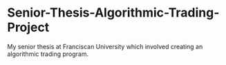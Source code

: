 # Senior-Thesis-Algorithmic-Trading-Project
My senior thesis at Franciscan University which involved creating an algorithmic trading program.
